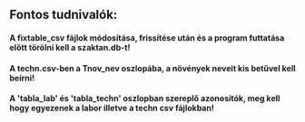 ## Fontos tudnivalók:
#### A fixtable_csv fájlok módosítása, frissítése után és a program futtatása előtt törölni kell a szaktan.db-t!
#### A techn.csv-ben a Tnov_nev oszlopába, a növények neveit kis betűvel kell beírni!
#### A 'tabla_lab' és 'tabla_techn' oszlopban szereplő azonosítók, meg kell hogy egyezenek a labor illetve a techn csv fájlokban!